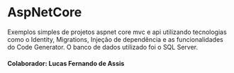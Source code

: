 # AspNetCore
Exemplos simples de projetos aspnet core mvc e
api utilizando tecnologias como o Identity, 
Migrations, Injeção de dependência e as funcionalidades do
Code Generator.
O banco de dados utilizado foi o SQL Server.
#### Colaborador: Lucas Fernando de Assis